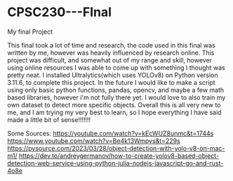 # CPSC230---FInal
My final Project

This final took a lot of time and research, the code used in this final was written by me, however was heavily influenced by research online. This project was difficult, and somewhat out of my range and skill, however using online resources I was able to come up with something I thought was pretty neat. I installed Ultralytics(which uses YOLOv8) on Python version 3.11.6, to complete this project. In the future I would like to make a script using only basic python functions, pandas, opencv, and maybe a few math based libraries, however i'm not fully there yet. I would love to also train my own dataset to detect more specific objects. Overall this is all very new to me, and I am trying my very best to learn, so I hope everything I have said made a little bit of sense!!!!!!! 


Some Sources:
https://youtube.com/watch?v=kEcWUZ8unmc&t=1744s
https://www.youtube.com/watch?v=Be4k13Wmpys&t=229s
https://pysource.com/2023/03/28/object-detection-with-yolo-v8-on-mac-m1/
https://dev.to/andreygermanov/how-to-create-yolov8-based-object-detection-web-service-using-python-julia-nodejs-javascript-go-and-rust-4o8e
